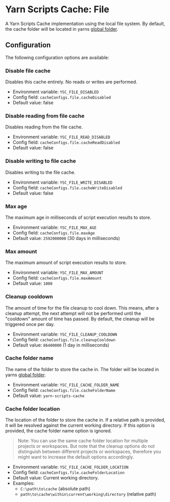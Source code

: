 # Yarn Scripts Cache: File

A Yarn Scripts Cache implementation using the local file system.
By default, the cache folder will be located in yarns [global folder](https://yarnpkg.com/configuration/yarnrc#globalFolder).

## Configuration

The following configuration options are available:

### Disable file cache

Disables this cache entirely. No reads or writes are performed.

- Environment variable: `YSC_FILE_DISABLED`
- Config field: `cacheConfigs.file.cacheDisabled`
- Default value: false

### Disable reading from file cache

Disables reading from the file cache.

- Environment variable: `YSC_FILE_READ_DISABLED`
- Config field: `cacheConfigs.file.cacheReadDisabled`
- Default value: false

### Disable writing to file cache

Disables writing to the file cache.

- Environment variable: `YSC_FILE_WRITE_DISABLED`
- Config field: `cacheConfigs.file.cacheWriteDisabled`
- Default value: false

### Max age

The maximum age in milliseconds of script execution results to store.

- Environment variable: `YSC_FILE_MAX_AGE`
- Config field: `cacheConfigs.file.maxAge`
- Default value: `2592000000` (30 days in milliseconds)

### Max amount

The maximum amount of script execution results to store.

- Environment variable: `YSC_FILE_MAX_AMOUNT`
- Config field: `cacheConfigs.file.maxAmount`
- Default value: `1000`

### Cleanup cooldown

The amount of time for the file cleanup to cool down.
This means, after a cleanup attempt, the next attempt will not be performed until the "cooldown" amount of time has passed.
By default, the cleanup will be triggered once per day.

- Environment variable: `YSC_FILE_CLEANUP_COOLDOWN`
- Config field: `cacheConfigs.file.cleanupCooldown`
- Default value: `86400000` (1 day in milliseconds)

### Cache folder name

The name of the folder to store the cache in.
The folder will be located in yarns [global folder](https://yarnpkg.com/configuration/yarnrc#globalFolder).

- Environment variable: `YSC_FILE_CACHE_FOLDER_NAME`
- Config field: `cacheConfigs.file.cacheFolderName`
- Default value: `yarn-scripts-cache`

### Cache folder location

The location of the folder to store the cache in.
If a relative path is provided, it will be resolved against the current working directory.
If this option is provided, the cache folder name option is ignored.

> Note: You can use the same cache folder location for multiple projects or workspaces.
> But note that the cleanup options do not distinguish between different projects or workspaces, therefore you might want to increase the default options accordingly.

- Environment variable: `YSC_FILE_CACHE_FOLDER_LOCATION`
- Config field: `cacheConfigs.file.cacheFolderLocation`
- Default value: Current working directory.
- Examples:
    - `C:\path\to\cache` (absolute path)
    - `path\to\cache\within\current\working\directory` (relative path)
